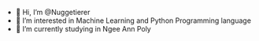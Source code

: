 - 👋 Hi, I’m @Nuggetierer
- 👀 I’m interested in Machine Learning and Python Programming language
- 🌱 I’m currently studying in Ngee Ann Poly 

<!---
Nuggetierer/Nuggetierer is a ✨ special ✨ repository because its `README.md` (this file) appears on your GitHub profile.
You can click the Preview link to take a look at your changes.
--->
